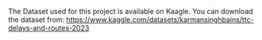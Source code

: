 The Dataset used for this project is available on Kaagle. You can download the dataset from: https://www.kaggle.com/datasets/karmansinghbains/ttc-delays-and-routes-2023
